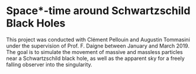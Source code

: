 # Space*-time around Schwartzschild Black Holes

This project was conducted with Clément Pellouin and Augustin Tommasini under the supervision of Prof. F. Daigne between January and March 2019. The goal is to simulate the movement of massive and massless particles near a Schwartzschild black hole, as well as the apparent sky for a freely falling observer into the singularity. 

